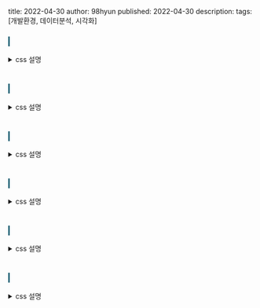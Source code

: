 title: 2022-04-30
author: 98hyun
published: 2022-04-30
description: 
tags: [개발환경, 데이터분석, 시각화]

<h3 style="border-left: solid 3px #0E6073;"><span style="background-color:#2e3f59"></span> &nbsp; </h3>
<details><summary>css 설명</summary><blockquote><pre><code>
</code></pre></blockquote></details>
<br>

<h3 style="border-left: solid 3px #0E6073;"><span style="background-color:#2e3f59"></span> &nbsp; </h3>
<details><summary>css 설명</summary><blockquote><pre><code>
</code></pre></blockquote></details>
<br>

<h3 style="border-left: solid 3px #0E6073;"><span style="background-color:#2e3f59"></span> &nbsp; </h3>
<details><summary>css 설명</summary><blockquote><pre><code>
</code></pre></blockquote></details>
<br>

<h3 style="border-left: solid 3px #0E6073;"><span style="background-color:#2e3f59"></span> &nbsp; </h3>
<details><summary>css 설명</summary><blockquote><pre><code>
</code></pre></blockquote></details>
<br>

<h3 style="border-left: solid 3px #0E6073;"><span style="background-color:#2e3f59"></span> &nbsp; </h3>
<details><summary>css 설명</summary><blockquote><pre><code>
</code></pre></blockquote></details>
<br>

<h3 style="border-left: solid 3px #0E6073;"><span style="background-color:#2e3f59"></span> &nbsp; </h3>
<details><summary>css 설명</summary><blockquote><pre><code>
</code></pre></blockquote></details>
<br>
